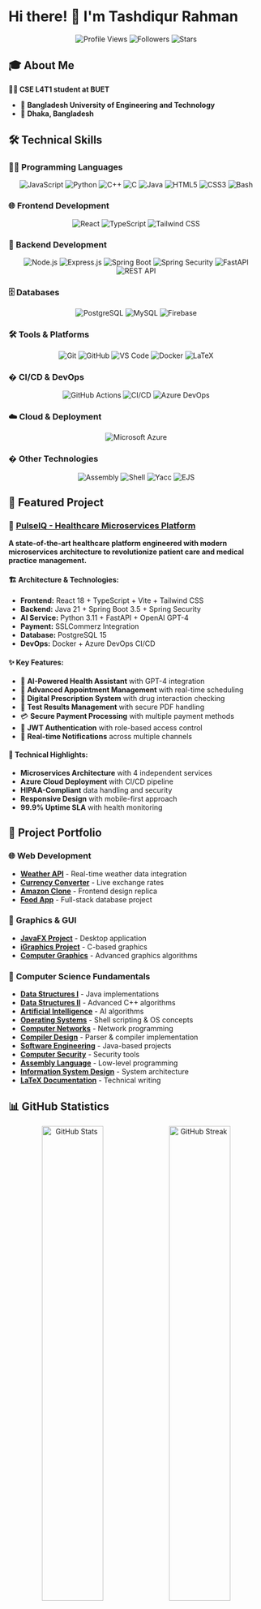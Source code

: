 # Hi there! 👋 I'm Tashdiqur Rahman


<div align="center">
  <img src="https://komarev.com/ghpvc/?username=TashdiqurRahmanShifat&color=brightgreen&style=flat-square" alt="Profile Views"/>
  <img src="https://img.shields.io/github/followers/TashdiqurRahmanShifat?label=Followers&style=flat-square&color=blue" alt="Followers"/>
  <img src="https://img.shields.io/github/stars/TashdiqurRahmanShifat?label=Stars&style=flat-square&color=yellow" alt="Stars"/>
</div>

## 🎓 About Me

**👨‍🎓 CSE L4T1 student at BUET**

- 🏫 **Bangladesh University of Engineering and Technology**
- 📍 **Dhaka, Bangladesh**  

## 🛠️ Technical Skills

### 👨‍💻 Programming Languages
<div align="center">
  
![JavaScript](https://img.shields.io/badge/JAVASCRIPT-F7DF1E?style=for-the-badge&logo=javascript&logoColor=black)
![Python](https://img.shields.io/badge/PYTHON-3776AB?style=for-the-badge&logo=python&logoColor=white)
![C++](https://img.shields.io/badge/C++-00599C?style=for-the-badge&logo=cplusplus&logoColor=white)
![C](https://img.shields.io/badge/C-A8B9CC?style=for-the-badge&logo=c&logoColor=black)
![Java](https://img.shields.io/badge/JAVA-ED8B00?style=for-the-badge&logo=java&logoColor=white)
![HTML5](https://img.shields.io/badge/HTML5-E34F26?style=for-the-badge&logo=html5&logoColor=white)
![CSS3](https://img.shields.io/badge/CSS3-1572B6?style=for-the-badge&logo=css3&logoColor=white)
![Bash](https://img.shields.io/badge/BASH-4EAA25?style=for-the-badge&logo=gnubash&logoColor=white)

</div>

### 🌐 Frontend Development
<div align="center">
  
![React](https://img.shields.io/badge/REACT-61DAFB?style=for-the-badge&logo=react&logoColor=black)
![TypeScript](https://img.shields.io/badge/TYPESCRIPT-3178C6?style=for-the-badge&logo=typescript&logoColor=white)
![Tailwind CSS](https://img.shields.io/badge/TAILWIND_CSS-06B6D4?style=for-the-badge&logo=tailwindcss&logoColor=white)

</div>

### 🔧 Backend Development
<div align="center">
  
![Node.js](https://img.shields.io/badge/NODE.JS-339933?style=for-the-badge&logo=nodedotjs&logoColor=white)
![Express.js](https://img.shields.io/badge/EXPRESS.JS-000000?style=for-the-badge&logo=express&logoColor=white)
![Spring Boot](https://img.shields.io/badge/SPRING_BOOT-6DB33F?style=for-the-badge&logo=springboot&logoColor=white)
![Spring Security](https://img.shields.io/badge/SPRING_SECURITY-6DB33F?style=for-the-badge&logo=springsecurity&logoColor=white)
![FastAPI](https://img.shields.io/badge/FASTAPI-009688?style=for-the-badge&logo=fastapi&logoColor=white)
![REST API](https://img.shields.io/badge/REST_API-FF6C37?style=for-the-badge&logo=api&logoColor=white)

</div>

### 🗄️ Databases
<div align="center">
  
![PostgreSQL](https://img.shields.io/badge/POSTGRESQL-4169E1?style=for-the-badge&logo=postgresql&logoColor=white)
![MySQL](https://img.shields.io/badge/MYSQL-4479A1?style=for-the-badge&logo=mysql&logoColor=white)
![Firebase](https://img.shields.io/badge/FIREBASE-FFCA28?style=for-the-badge&logo=firebase&logoColor=black)

</div>

### 🛠️ Tools & Platforms
<div align="center">
  
![Git](https://img.shields.io/badge/GIT-F05032?style=for-the-badge&logo=git&logoColor=white)
![GitHub](https://img.shields.io/badge/GITHUB-181717?style=for-the-badge&logo=github&logoColor=white)
![VS Code](https://img.shields.io/badge/VS_CODE-007ACC?style=for-the-badge&logo=visualstudiocode&logoColor=white)
![Docker](https://img.shields.io/badge/DOCKER-2496ED?style=for-the-badge&logo=docker&logoColor=white)
![LaTeX](https://img.shields.io/badge/LATEX-008080?style=for-the-badge&logo=latex&logoColor=white)

</div>

### � CI/CD & DevOps
<div align="center">
  
![GitHub Actions](https://img.shields.io/badge/GITHUB_ACTIONS-2088FF?style=for-the-badge&logo=githubactions&logoColor=white)
![CI/CD](https://img.shields.io/badge/CI%2FCD-FF5722?style=for-the-badge&logo=githubactions&logoColor=white)
![Azure DevOps](https://img.shields.io/badge/AZURE_DEVOPS-0078D7?style=for-the-badge&logo=azuredevops&logoColor=white)

</div>

### ☁️ Cloud & Deployment
<div align="center">
  
![Microsoft Azure](https://img.shields.io/badge/MICROSOFT_AZURE-0078D4?style=for-the-badge&logo=microsoftazure&logoColor=white)

</div>

### � Other Technologies
<div align="center">
  
![Assembly](https://img.shields.io/badge/ASSEMBLY-525252?style=for-the-badge&logo=assemblyscript&logoColor=white)
![Shell](https://img.shields.io/badge/SHELL-4EAA25?style=for-the-badge&logo=powershell&logoColor=white)
![Yacc](https://img.shields.io/badge/YACC-FF6B6B?style=for-the-badge&logo=gnu&logoColor=white)
![EJS](https://img.shields.io/badge/EJS-B4CA65?style=for-the-badge&logo=ejs&logoColor=black)

</div>

## 🎯 Featured Project

### 🏥 **[PulseIQ - Healthcare Microservices Platform](https://github.com/TashdiqurRahmanShifat/PulseIQ)**

**A state-of-the-art healthcare platform engineered with modern microservices architecture to revolutionize patient care and medical practice management.**

#### 🏗️ **Architecture & Technologies:**
- **Frontend:** React 18 + TypeScript + Vite + Tailwind CSS
- **Backend:** Java 21 + Spring Boot 3.5 + Spring Security
- **AI Service:** Python 3.11 + FastAPI + OpenAI GPT-4
- **Payment:** SSLCommerz Integration
- **Database:** PostgreSQL 15
- **DevOps:** Docker + Azure DevOps CI/CD

#### ✨ **Key Features:**
- 🤖 **AI-Powered Health Assistant** with GPT-4 integration
- 📅 **Advanced Appointment Management** with real-time scheduling
- 💊 **Digital Prescription System** with drug interaction checking
- 🧪 **Test Results Management** with secure PDF handling
- 💳 **Secure Payment Processing** with multiple payment methods
- 🔐 **JWT Authentication** with role-based access control
- 📱 **Real-time Notifications** across multiple channels

#### 🌟 **Technical Highlights:**
- **Microservices Architecture** with 4 independent services
- **Azure Cloud Deployment** with CI/CD pipeline
- **HIPAA-Compliant** data handling and security
- **Responsive Design** with mobile-first approach
- **99.9% Uptime SLA** with health monitoring

## 🎯 Project Portfolio

### 🌐 **Web Development**
- **[Weather API](https://github.com/TashdiqurRahmanShifat/Weather-API)** - Real-time weather data integration
- **[Currency Converter](https://github.com/TashdiqurRahmanShifat/Currency-Converter)** - Live exchange rates
- **[Amazon Clone](https://github.com/TashdiqurRahmanShifat/Amazon-Clone-Using-CSS)** - Frontend design replica
- **[Food App](https://github.com/TashdiqurRahmanShifat/FoodApp-CSE216-DataBase-Project)** - Full-stack database project

### 🎨 **Graphics & GUI**
- **[JavaFX Project](https://github.com/TashdiqurRahmanShifat/Level-1_Term-2_JavaFX_Project)** - Desktop application
- **[iGraphics Project](https://github.com/TashdiqurRahmanShifat/Level-1_Term-1_IGraphics_Project)** - C-based graphics
- **[Computer Graphics](https://github.com/TashdiqurRahmanShifat/CSE-410-Graphics)** - Advanced graphics algorithms

### 🧠 **Computer Science Fundamentals**
- **[Data Structures I](https://github.com/TashdiqurRahmanShifat/CSE204-DSA-I)** - Java implementations
- **[Data Structures II](https://github.com/TashdiqurRahmanShifat/CSE208-DSA-II)** - Advanced C++ algorithms
- **[Artificial Intelligence](https://github.com/TashdiqurRahmanShifat/CSE318-Artificial_Intelligence)** - AI algorithms
- **[Operating Systems](https://github.com/TashdiqurRahmanShifat/CSE314-OS)** - Shell scripting & OS concepts
- **[Computer Networks](https://github.com/TashdiqurRahmanShifat/CSE322-ComputerNetwork)** - Network programming
- **[Compiler Design](https://github.com/TashdiqurRahmanShifat/CSE310-Compiler)** - Parser & compiler implementation
- **[Software Engineering](https://github.com/TashdiqurRahmanShifat/CSE308-Software_Engineering)** - Java-based projects
- **[Computer Security](https://github.com/TashdiqurRahmanShifat/CSE-406-Computer-Security)** - Security tools
- **[Assembly Language](https://github.com/TashdiqurRahmanShifat/CSE-316-Assembly)** - Low-level programming
- **[Information System Design](https://github.com/TashdiqurRahmanShifat/CSE326-ISD)** - System architecture
- **[LaTeX Documentation](https://github.com/TashdiqurRahmanShifat/CSE300-Latex)** - Technical writing

## 📊 GitHub Statistics

<div align="center">
  <img width="49%" src="https://github-readme-stats.vercel.app/api?username=TashdiqurRahmanShifat&show_icons=true&theme=tokyonight&hide_border=true" alt="GitHub Stats"/>
  <img width="49%" src="https://github-readme-streak-stats.herokuapp.com/?user=TashdiqurRahmanShifat&theme=tokyonight&hide_border=true" alt="GitHub Streak"/>
</div>

<div align="center">
  <img width="60%" src="https://github-readme-stats.vercel.app/api/top-langs/?username=TashdiqurRahmanShifat&layout=compact&theme=tokyonight&hide_border=true&langs_count=10" alt="Most Used Languages"/>
</div>

## 🏆 GitHub Activity Graph

<div align="center">
  <img src="https://github-readme-activity-graph.vercel.app/graph?username=TashdiqurRahmanShifat&theme=tokyo-night&hide_border=true&area=true" alt="Contribution Graph"/>
</div>

## 📫 Connect With Me

<div align="center">
  
[![Portfolio](https://img.shields.io/badge/🌐_Portfolio-4285F4?style=for-the-badge&logoColor=white)](https://tashdiqurrahmanshifat.github.io/)
[![LinkedIn](https://img.shields.io/badge/LinkedIn-0077B5?style=for-the-badge&logo=linkedin&logoColor=white)](https://linkedin.com/in/tashdiqurrahmanshifat)
[![Email](https://img.shields.io/badge/📧_Email-EA4335?style=for-the-badge&logoColor=white)](mailto:tashdiqur@gmail.com)
[![GitHub](https://img.shields.io/badge/GitHub-181717?style=for-the-badge&logo=github&logoColor=white)](https://github.com/TashdiqurRahmanShifat)

</div>

---

<div align="center">
  <img src="https://capsule-render.vercel.app/api?type=waving&color=gradient&height=100&section=footer" alt="Footer"/>
</div>

<div align="center">
  
**⭐ "The best way to predict the future is to create it." - Peter Drucker**

*Thanks for visiting! Feel free to explore my repositories and connect for collaboration opportunities!* 🚀

</div></content>

